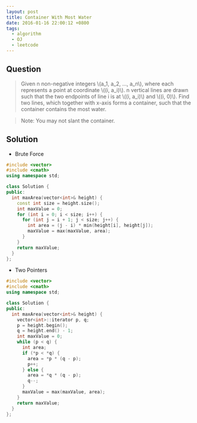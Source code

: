 ```yaml
---
layout: post
title: Container With Most Water
date: 2016-01-16 22:00:12 +0800
tags:
  - algorithm
  - OJ
  - leetcode
---
```


Question
--------

> Given n non-negative integers \\(a_1, a_2, ..., a_n\\), where each represents
  a point at coordinate \\((i, a_i)\\). n vertical lines are drawn such that the
  two endpoints of line i is at \\((i, a_i)\\) and \\((i, 0)\\). Find two lines,
  which together with x-axis forms a container, such that the container contains
  the most water.

> Note: You may not slant the container.

Solution
--------
* Brute Force

```cpp
#include <vector>
#include <cmath>
using namespace std;

class Solution {
public:
  int maxArea(vector<int>& height) {
    const int size = height.size();
    int maxValue = 0;
    for (int i = 0; i < size; i++) {
      for (int j = i + 1; j < size; j++) {
        int area = (j - i) * min(height[i], height[j]);
        maxValue = max(maxValue, area);
      }
    }
    return maxValue;
  }
};
```

* Two Pointers

```cpp
#include <vector>
#include <cmath>
using namespace std;

class Solution {
public:
  int maxArea(vector<int>& height) {
    vector<int>::iterator p, q;
    p = height.begin();
    q = height.end() - 1;
    int maxValue = 0;
    while (p < q) {
      int area;
      if (*p < *q) {
        area = *p * (q - p);
        p++;
      } else {
        area = *q * (q - p);
        q--;
      }
      maxValue = max(maxValue, area);
    }
    return maxValue;
  }
};
```
